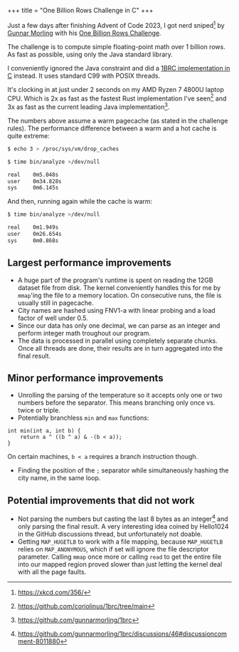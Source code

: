 +++
title = "One Billion Rows Challenge in C"
+++

Just a few days after finishing Advent of Code 2023, I got nerd sniped[^1] by [Gunnar Morling](https://www.morling.dev/blog/one-billion-row-challenge/) with his [One Billion Rows Challenge](https://www.morling.dev/blog/one-billion-row-challenge/).

The challenge is to compute simple floating-point math over 1 billion rows. As fast as possible, using only the Java standard library.

I conveniently ignored the Java constraint and did a [1BRC implementation in C](https://github.com/dannyvankooten/1brc) instead. It uses standard C99 with POSIX threads.

It's clocking in at just under 2 seconds on my AMD Ryzen 7 4800U laptop CPU. Which is 2x as fast as the fastest Rust implementation I've seen[^2] and 3x as fast as the current leading Java implementation[^3].

The numbers above assume a warm pagecache (as stated in the challenge rules). The performance difference between a warm and a hot cache is quite extreme:

```sh
$ echo 3 > /proc/sys/vm/drop_caches

$ time bin/analyze >/dev/null

real    0m5.048s
user    0m34.828s
sys     0m6.145s
```

And then, running again while the cache is warm:

```sh
$ time bin/analyze >/dev/null

real    0m1.949s
user    0m26.654s
sys     0m0.868s
```


## Largest performance improvements

- A huge part of the program's runtime is spent on reading the 12GB dataset file from disk. The kernel conveniently handles this for me by `mmap`'ing the file to a memory location. On consecutive runs, the file is usually still in pagecache.
- City names are hashed using FNV1-a with linear probing and a load factor of well under 0.5.
- Since our data has only one decimal, we can parse as an integer and perform integer math troughout our program.
- The data is processed in parallel using completely separate chunks. Once all threads are done, their results are in turn aggregated into the final result.


## Minor performance improvements

- Unrolling the parsing of the temperature so it accepts only one or two numbers before the separator. This means branching only once vs. twice or triple.
- Potentially branchless `min` and `max` functions:

```
int min(int a, int b) {
    return a ^ ((b ^ a) & -(b < a));
}
```

On certain machines, `b < a` requires a branch instruction though.

- Finding the position of the `;` separator while simultaneously hashing the city name, in the same loop.


## Potential improvements that did not work

- Not parsing the numbers but casting the last 8 bytes as an integer[^4] and only parsing the final result. A very interesting idea coined by Hello1024 in the GitHub discussions thread, but unfortunately not doable.
- Getting `MAP_HUGETLB` to work with a file mapping, because `MAP_HUGETLB` relies on `MAP_ANONYMOUS`, which if set will ignore the file descriptor parameter. Calling `mmap` once more or calling `read` to get the entire file into our mapped region proved slower than just letting the kernel deal with all the page faults.


[^1]: https://xkcd.com/356/
[^2]: https://github.com/coriolinus/1brc/tree/main
[^3]: https://github.com/gunnarmorling/1brc
[^4]: https://github.com/gunnarmorling/1brc/discussions/46#discussioncomment-8011880
